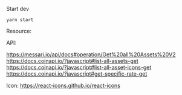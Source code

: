 Start dev

```
yarn start
```

Resource:

API:

https://messari.io/api/docs#operation/Get%20all%20Assets%20V2
https://docs.coinapi.io/?javascript#list-all-assets-get
https://docs.coinapi.io/?javascript#list-all-asset-icons-get
https://docs.coinapi.io/?javascript#get-specific-rate-get

Icon:
https://react-icons.github.io/react-icons
